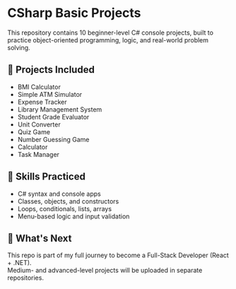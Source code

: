 # CSharp Basic Projects

This repository contains 10 beginner-level C# console projects, built to practice object-oriented programming, logic, and real-world problem solving.

## 📁 Projects Included

- BMI Calculator
- Simple ATM Simulator
- Expense Tracker
- Library Management System
- Student Grade Evaluator
- Unit Converter
- Quiz Game
- Number Guessing Game
- Calculator
- Task Manager

## 🧠 Skills Practiced

- C# syntax and console apps
- Classes, objects, and constructors
- Loops, conditionals, lists, arrays
- Menu-based logic and input validation

## 🚀 What's Next

This repo is part of my full journey to become a Full-Stack Developer (React + .NET).  
Medium- and advanced-level projects will be uploaded in separate repositories.
